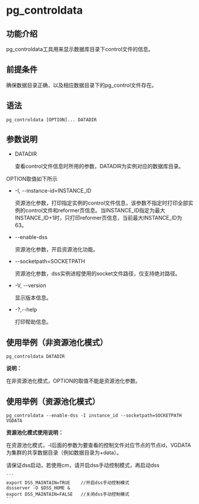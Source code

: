 # pg\_controldata

## 功能介绍<a name="zh-cn_topic_0237152440_section125419154813"></a>

pg\_controldata工具用来显示数据库目录下control文件的信息。

## 前提条件<a name="zh-cn_topic_0237152440_section14602518109"></a>

确保数据目录正确，以及相应数据目录下的pg\_control文件存在。

## 语法<a name="zh-cn_topic_0237152440_section554725769"></a>

```
pg_controldata [OPTION]... DATADIR
```


## 参数说明<a name="zh-cn_topic_0237152440_section187851955142614"></a>

-   DATADIR

    查看control文件信息时所用的参数，DATADIR为实例对应的数据库目录。

OPTION取值如下所示

-   -I, --instance-id=INSTANCE_ID

    资源池化参数，打印指定实例的control文件信息，该参数不指定时打印全部实例的control文件和reformer页信息。当INSTANCE_ID指定为最大INSTANCE_ID+1时，只打印reformer页信息，当前最大INSTANCE_ID为63。

-   --enable-dss

    资源池化参数，开启资源池化功能。

-   --socketpath=SOCKETPATH

    资源池化参数，dss实例进程使用的socket文件路径，仅支持绝对路径。

-   -V, --version

    显示版本信息。

-   -?,--help

    打印帮助信息。

## 使用举例（非资源池化模式）<a name="zh-cn_topic_0237152442_section554725769"></a>

```
pg_controldata DATADIR
```
**说明：**

在非资源池化模式，OPTION的取值不能是资源池化参数。

## 使用举例（资源池化模式）<a name="zh-cn_topic_0237152442_section554725769"></a>

```
pg_controldata --enable-dss -I instance_id --socketpath=SOCKETPATH VGDATA
```

**资源池化模式使用说明：**

在资源池化模式，-I后面的参数为要查看的控制文件对应节点的节点id，VGDATA为集群的共享数据目录（例如数据目录为+data）。

请保证dss启动，若使用cm，请开启dss手动控制模式，再启动dss

    ```
    export DSS_MAINTAIN=TRUE    //开启dss手动控制模式
    dssserver -D $DSS_HOME &
    export DSS_MAINTAIN=FALSE   //关闭dss手动控制模式
    ```


